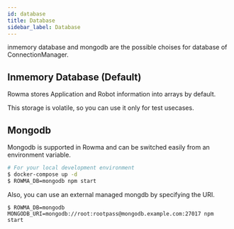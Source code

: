 ```yaml
---
id: database
title: Database
sidebar_label: Database
---
```


inmemory database and mongodb are the possible choises for database of ConnectionManager.

## Inmemory Database (Default)
Rowma stores Application and Robot information into arrays by default.

This storage is volatile, so you can use it only for test usecases.

## Mongodb
Mongodb is supported in Rowma and can be switched easily from an environment variable.

```bash
# For your local development environment
$ docker-compose up -d
$ ROWMA_DB=mongodb npm start
```

Also, you can use an external managed mongdb by specifying the URI.

```
$ ROWMA_DB=mongodb MONGODB_URI=mongodb://root:rootpass@mongodb.example.com:27017 npm start
```
